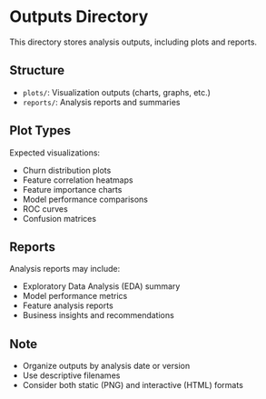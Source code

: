 # Outputs Directory

This directory stores analysis outputs, including plots and reports.

## Structure

- `plots/`: Visualization outputs (charts, graphs, etc.)
- `reports/`: Analysis reports and summaries

## Plot Types

Expected visualizations:
- Churn distribution plots
- Feature correlation heatmaps
- Feature importance charts
- Model performance comparisons
- ROC curves
- Confusion matrices

## Reports

Analysis reports may include:
- Exploratory Data Analysis (EDA) summary
- Model performance metrics
- Feature analysis reports
- Business insights and recommendations

## Note

- Organize outputs by analysis date or version
- Use descriptive filenames
- Consider both static (PNG) and interactive (HTML) formats
